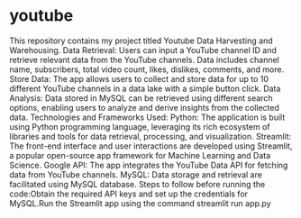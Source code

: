# youtube
This repository contains my project titled Youtube Data Harvesting and Warehousing.
Data Retrieval:
Users can input a YouTube channel ID and retrieve relevant data from the YouTube channels.
Data includes channel name, subscribers, total video count, likes, dislikes, comments, and more.
Store Data:
The app allows users to collect and store data for up to 10 different YouTube channels in a data lake with a simple button click.
Data Analysis:
Data stored in MySQL can be retrieved using different search options, enabling users to analyze and derive insights from the collected data.
Technologies and Frameworks Used:
Python: The application is built using Python programming language, leveraging its rich ecosystem of libraries and tools for data retrieval, processing, and visualization.
Streamlit: The front-end interface and user interactions are developed using Streamlit, a popular open-source app framework for Machine Learning and Data Science.
Google API: The app integrates the YouTube Data API for fetching data from YouTube channels.
MySQL: Data storage and retrieval are facilitated using MySQL database.
Steps to follow before running the code:Obtain the required API keys and set up the credentials for MySQL.Run the Streamlit app using the command streamlit run app.py

